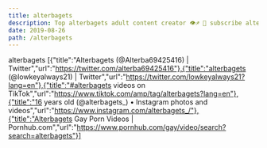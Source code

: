 ```yaml
---
title: alterbagets
description: Top alterbagets adult content creator 👁♐️ 👑 subscribe alterbagets to my porn site below IG alterbagets
date: 2019-08-26
path: /alterbagets
---
```


alterbagets
[{"title":"Alterbagets (@Alterba69425416) | Twitter","url":"https://twitter.com/alterba69425416"},{"title":"alterbagets (@lowkeyalways21) | Twitter","url":"https://twitter.com/lowkeyalways21?lang=en"},{"title":"#alterbagets videos on TikTok","url":"https://www.tiktok.com/amp/tag/alterbagets?lang=en"},{"title":"16 years old (@alterbagets_) • Instagram photos and videos","url":"https://www.instagram.com/alterbagets_/"},{"title":"Alterbagets Gay Porn Videos | Pornhub.com","url":"https://www.pornhub.com/gay/video/search?search=alterbagets"}]

